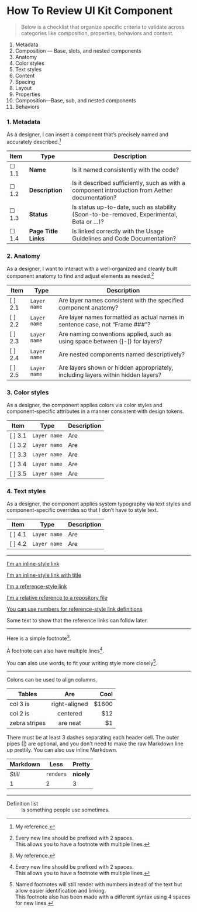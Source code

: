 # How To Review UI Kit Component

> Below is a checklist that organize specific criteria to validate across categories like composition, properties, behaviors and content.

1. Metadata
2. Composition — Base, slots, and nested components
3. Anatomy
4. Color styles
5. Text styles
6. Content
7. Spacing
8. Layout
9. Properties
10. Composition—Base, sub, and nested components
11. Behaviors


### 1. Metadata
As a designer, I can insert a component that’s precisely named and accurately described.[^1]

Item | Type | Description
:--- | --- | ---
&#x2610; 1.1 | **Name** | Is it named consistently with the code?
&#x2610; 1.2 | **Description** | Is it described sufficiently, such as with a component introduction from Aether documentation?
&#x2610; 1.3 | **Status** | Is status up-to-date, such as stability (Soon-to-be-removed, Experimental, Beta or …)?
&#x2610; 1.4 | **Page Title Links** | Is linked correctly with the Usage Guidelines and Code Documentation?


### 2. Anatomy
As a designer, I want to interact with a well-organized and cleanly built component anatomy to find and adjust elements as needed.[^2]

Item | Type | Description
--- | --- | ---
[ ] 2.1 | `Layer name` | Are layer names consistent with the specified component anatomy?
[ ] 2.2 | `Layer name` | Are layer names formatted as actual names in sentence case, not “Frame ###”?
[ ] 2.3 | `Layer name` | Are naming conventions applied, such as using space between (]-[) for layers?
[ ] 2.4 | `Layer name` | Are nested components named descriptively?
[ ] 2.5 | `Layer name` | Are layers shown or hidden appropriately, including layers within hidden layers?

### 3. Color styles
As a designer, the component applies colors via color styles and component-specific attributes in a manner consistent with design tokens.

Item | Type | Description
--- | --- | ---
[ ] 3.1 | `Layer name` | Are 
[ ] 3.2 | `Layer name` | Are 
[ ] 3.3 | `Layer name` | Are 
[ ] 3.4 | `Layer name` | Are 
[ ] 3.5 | `Layer name` | Are 

### 4. Text styles
As a designer, the component applies system typography via text styles and component-specific overrides so that I don’t have to style text.

Item | Type | Description
--- | --- | ---
[ ] 4.1 | `Layer name` | Are 
[ ] 4.2 | `Layer name` | Are 


---

[I'm an inline-style link](https://www.google.com)

[I'm an inline-style link with title](https://www.google.com "Google's Homepage")

[I'm a reference-style link][Arbitrary case-insensitive reference text]

[I'm a relative reference to a repository file](../blob/master/LICENSE)

[You can use numbers for reference-style link definitions][1]


Some text to show that the reference links can follow later.

[arbitrary case-insensitive reference text]: https://www.mozilla.org
[1]: http://slashdot.org
[link text itself]: http://www.reddit.com

--- 

Here is a simple footnote[^1].

A footnote can also have multiple lines[^2].  

You can also use words, to fit your writing style more closely[^note].

[^1]: My reference.
[^2]: Every new line should be prefixed with 2 spaces.  
  This allows you to have a footnote with multiple lines.
[^note]:
    Named footnotes will still render with numbers instead of the text but allow easier identification and linking.  
    This footnote also has been made with a different syntax using 4 spaces for new lines.


---

Colons can be used to align columns.

| Tables        | Are           | Cool  |
| ------------- |:-------------:| -----:|
| col 3 is      | right-aligned | $1600 |
| col 2 is      | centered      |   $12 |
| zebra stripes | are neat      |    $1 |

There must be at least 3 dashes separating each header cell.
The outer pipes (|) are optional, and you don't need to make the 
raw Markdown line up prettily. You can also use inline Markdown.

Markdown | Less | Pretty
--- | --- | ---
*Still* | `renders` | **nicely**
1 | 2 | 3

---

<dl>
  <dt>Definition list</dt>
  <dd>Is something people use sometimes.</dd>
</dl>